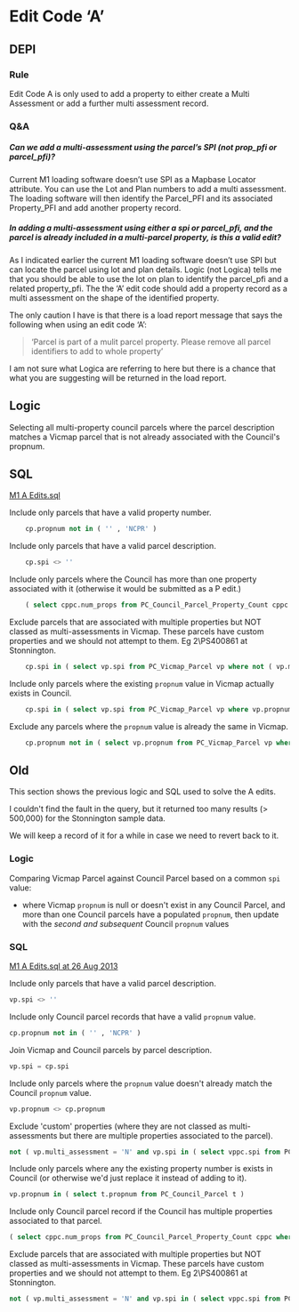 # Edit Code ‘A’

## DEPI

### Rule

Edit Code A is only used to add a property to either create a Multi Assessment or add a further multi assessment record.

### Q&A

##### Can we add a multi-assessment using the parcel’s SPI (not prop_pfi or parcel_pfi)?

Current M1 loading software doesn’t use SPI as a Mapbase Locator attribute. You can use the Lot and Plan numbers to add a multi assessment. The loading software will then identify the Parcel_PFI and its associated Property_PFI and add another property record.

##### In adding a multi-assessment using either a spi or parcel_pfi, and the parcel is already included in a multi-parcel property, is this a valid edit?

As I indicated earlier the current M1 loading software doesn’t use SPI but can locate the parcel using lot and plan details. Logic (not Logica) tells me that you should be able to use the lot on plan to identify the parcel_pfi and a related property_pfi. The the ‘A’ edit code should add a property record as a multi assessment on the shape of the identified property.

The only caution I have is that there is a load report message that says the following when using an edit code ‘A’:

> ‘Parcel is part of a mulit parcel property. Please remove all parcel identifiers to add to whole property’

I am not sure what Logica are referring to here but there is a chance that what you are suggesting will be returned in the load report.

## Logic

Selecting all multi-property council parcels where the parcel description matches a Vicmap parcel that is not already associated with the Council's propnum.

## SQL

[M1 A Edits.sql](https://github.com/groundtruth/PoziConnectConfig/blob/master/~Shared/SQL/M1%20A%20Edits.sql)

Include only parcels that have a valid property number.

```sql
    cp.propnum not in ( '' , 'NCPR' )
```

Include only parcels that have a valid parcel description.

```sql
    cp.spi <> ''
```

Include only parcels where the Council has more than one property associated with it (otherwise it would be submitted as a P edit.)

```sql
    ( select cppc.num_props from PC_Council_Parcel_Property_Count cppc where cppc.spi = cp.spi ) > 1
```

Exclude parcels that are associated with multiple properties but NOT classed as multi-assessments in Vicmap. These parcels have custom properties and we should not attempt to them. Eg 2\PS400861 at Stonnington.

```sql
    cp.spi in ( select vp.spi from PC_Vicmap_Parcel vp where not ( vp.multi_assessment = 'N' and vp.spi in ( select vppc.spi from PC_Vicmap_Parcel_Property_Count vppc where vppc.num_props > 1 ) ) )
```

Include only parcels where the existing `propnum` value in Vicmap actually exists in Council.

```sql
    cp.spi in ( select vp.spi from PC_Vicmap_Parcel vp where vp.propnum in ( select propnum from PC_Council_Parcel ) )
```

Exclude any parcels where the `propnum` value is already the same in Vicmap.

```sql
    cp.propnum not in ( select vp.propnum from PC_Vicmap_Parcel vp where vp.spi = cp.spi )
```

## Old

This section shows the previous logic and SQL used to solve the A edits.

I couldn't find the fault in the query, but it returned too many results (> 500,000) for the Stonnington sample data.

We will keep a record of it for a while in case we need to revert back to it.

### Logic

Comparing Vicmap Parcel against Council Parcel based on a common `spi` value:

* where Vicmap `propnum` is null or doesn't exist in any Council Parcel, and more than one Council parcels have a populated `propnum`, then update with the _second and subsequent_ Council `propnum` values

### SQL

[M1 A Edits.sql at 26 Aug 2013](https://github.com/groundtruth/PoziConnectConfig/blob/cd27392f9b25ed644bc80417f1ab4394f349414e/~Shared/SQL/M1%20A%20Edits.sql)

Include only parcels that have a valid parcel description.

```sql
vp.spi <> ''
```

Include only Council parcel records that have a valid `propnum` value.

```sql
cp.propnum not in ( '' , 'NCPR' )
```

Join Vicmap and Council parcels by parcel description.

```sql
vp.spi = cp.spi
```

Include only parcels where the `propnum` value doesn't already match the Council `propnum` value.

```sql
vp.propnum <> cp.propnum
```

Exclude 'custom' properties (where they are not classed as multi-assessments but there are multiple properties associated to the parcel).

```sql
not ( vp.multi_assessment = 'N' and vp.spi in ( select vppc.spi from PC_Vicmap_Parcel_Property_Count vppc where vppc.num_props > 1 ) )
```

Include only parcels where any the existing property number is exists in Council (or otherwise we'd just replace it instead of adding to it).

```sql
vp.propnum in ( select t.propnum from PC_Council_Parcel t )
```

Include only Council parcel record if the Council has multiple properties associated to that parcel.

```sql
( select cppc.num_props from PC_Council_Parcel_Property_Count cppc where cppc.spi = cp.spi ) > 1
```

Exclude parcels that are associated with multiple properties but NOT classed as multi-assessments in Vicmap. These parcels have custom properties and we should not attempt to them. Eg 2\PS400861 at Stonnington.

```sql
not ( vp.multi_assessment = 'N' and vp.spi in ( select vppc.spi from PC_Vicmap_Parcel_Property_Count vppc where vppc.num_props > 1 ) )
```
